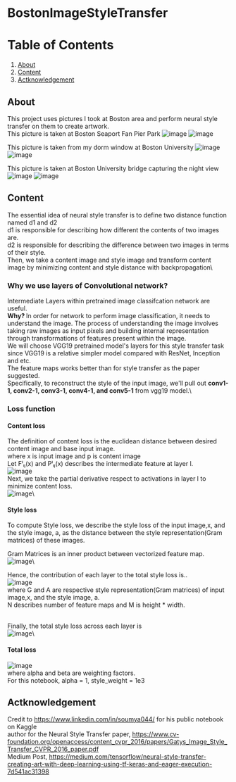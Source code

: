 # BostonImageStyleTransfer

# Table of Contents  
1. [About](#About)
2. [Content](#Content)
3. [Actknowledgement](#Actknowledgement)





## About
This project uses pictures I took at Boston area and perform neural style transfer on them to create artwork.\
This picture is taken at Boston Seaport Fan Pier Park 
![image](https://user-images.githubusercontent.com/84426364/148294570-957a2aec-ca12-4519-a33c-1e6ba294973e.png)
![image](https://user-images.githubusercontent.com/84426364/148294594-86d53fcf-930f-4c56-857c-ba0dbfaf4f8d.png)

This picture is taken from my dorm window at Boston University
![image](https://user-images.githubusercontent.com/84426364/148294899-bb81b967-8dcc-443b-9f74-720c74ec150d.png)
![image](https://user-images.githubusercontent.com/84426364/148295007-3d508575-f702-4c28-9758-edb8ecb19fa8.png)

This picture is taken at Boston University bridge capturing the night view
![image](https://user-images.githubusercontent.com/84426364/148295485-c5bdc437-0885-4a23-95aa-6cd5f5991310.png)
![image](https://user-images.githubusercontent.com/84426364/148295503-a1469f7f-d62d-429f-b23c-acc4bd6ffec1.png)




## Content
The essential idea of neural style transfer is to define two distance function named d1 and d2\
d1 is responsible for describing how different the contents of two images are.\
d2 is responsible for describing the difference between two images in terms of their style.\
Then, we take a content image and style image and transform content image by minimizing content and style distance with backpropagation\

### Why we use layers of Convolutional network?
Intermediate Layers within pretrained image classifcation network are useful.\
<b> Why? </b> In order for network to perform image classification, it needs to understand the image. The process of understanding the image involves taking raw images as input pixels and building internal representation through transformations of features present within the image.\
We will choose VGG19 pretrained model's layers for this style transfer task since VGG19 is a relative simpler model compared with ResNet, Inception and etc.\
The feature maps works better than for style transfer as the paper suggested.\
Specifically, to reconstruct the style of the input image, we'll pull out <b> conv1-1, conv2-1, conv3-1, conv4-1, and conv5-1</b> from vgg19 model.\

### Loss function
#### Content loss
The definition of content loss is the euclidean distance between desired content image and base input image.\
where x is input image and p is content image\
Let Fˡᵢⱼ(x) and Pˡᵢⱼ(x) describes the intermediate feature at layer l.\
![image](https://user-images.githubusercontent.com/84426364/148332111-40e5c835-9800-442c-928e-38a8f071511d.png)\
Next, we take the partial derivative respect to activations in layer l to minimize content loss.\
![image](https://user-images.githubusercontent.com/84426364/148332415-c4a82e08-ce40-467e-8194-8d31432ef693.png)\

#### Style loss
To compute Style loss, we describe the style loss of the input image,x, and the style image, a, as the distance between the style representation(Gram matrices) of these images.

Gram Matrices is an inner product between vectorized feature map.
![image](https://user-images.githubusercontent.com/84426364/148335206-de2d48b3-1573-45b0-a14a-de1f2f0abbb6.png)\

Hence,  the contribution of each layer to the total style loss is..\
![image](https://user-images.githubusercontent.com/84426364/148347925-338a4761-18a4-4dd4-b69b-2e541fca03b9.png)\
where G and A are respective style representation(Gram matrices) of input image,x, and the style image, a.\
N describes number of feature maps and M is height * width.

<br> Finally, the total style loss across each layer is </br>
![image](https://user-images.githubusercontent.com/84426364/148353754-b3fb50fa-f930-43c6-8e3a-6600d8867c5e.png)\

#### Total loss
![image](https://user-images.githubusercontent.com/84426364/148354026-db789881-5f1c-4bba-9846-621c4380d8f8.png)\
where alpha and beta are weighting factors.\
For this notebook, alpha = 1, style_weight = 1e3





























## Actknowledgement
Credit to https://www.linkedin.com/in/soumya044/ for his public notebook on Kaggle\
author for the Neural Style Transfer paper, https://www.cv-foundation.org/openaccess/content_cvpr_2016/papers/Gatys_Image_Style_Transfer_CVPR_2016_paper.pdf \
Medium Post, https://medium.com/tensorflow/neural-style-transfer-creating-art-with-deep-learning-using-tf-keras-and-eager-execution-7d541ac31398
